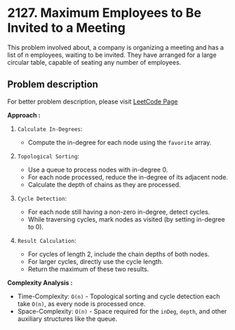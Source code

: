 # 2127. Maximum Employees to Be Invited to a Meeting

This problem involved about, a company is organizing a meeting and has a list of n employees, waiting to be invited. They have arranged for a large circular table, capable of seating any number of employees.

## Problem description

For better problem description, please visit [LeetCode Page](https://leetcode.com/problems/maximum-employees-to-be-invited-to-a-meeting/description/)

**Approach :**<br/>

1. `Calculate In-Degrees`:

    - Compute the in-degree for each node using the `favorite` array.

2. `Topological Sorting`:

    - Use a queue to process nodes with in-degree 0.
    - For each node processed, reduce the in-degree of its adjacent node.
    - Calculate the depth of chains as they are processed.

3. `Cycle Detection`:

    - For each node still having a non-zero in-degree, detect cycles.
    - While traversing cycles, mark nodes as visited (by setting in-degree to 0).

4. `Result Calculation`:
    - For cycles of length 2, include the chain depths of both nodes.
    - For larger cycles, directly use the cycle length.
    - Return the maximum of these two results.

**Complexity Analysis :**<br/>

-   Time-Complexity: `O(n)` - Topological sorting and cycle detection each take `O(n)`, as every node is processed once.
-   Space-Complexity: `O(n)` - Space required for the `inDeg`, `depth`, and other auxiliary structures like the queue.
